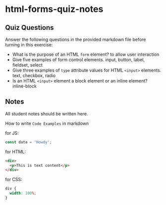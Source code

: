 # html-forms-quiz-notes

## Quiz Questions

Answer the following questions in the provided markdown file before turning in this exercise:

- What is the purpose of an HTML `form` element?
  to allow user interaction
- Give five examples of form control elements.
  input, button, label, fieldset, select
- Give three examples of `type` attribute values for HTML `<input>` elements.
  text, checkbox, radio
- Is an HTML `<input>` element a block element or an inline element?
  inline-block

## Notes

All student notes should be written here.

How to write `Code Examples` in markdown

for JS:

```javascript
const data = 'Howdy';
```

for HTML:

```html
<div>
  <p>This is text content</p>
</div>
```

for CSS:

```css
div {
  width: 100%;
}
```
